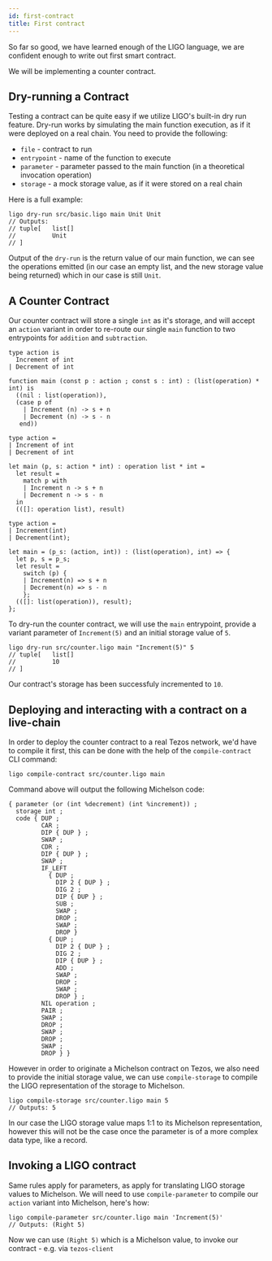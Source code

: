 ```yaml
---
id: first-contract
title: First contract
---
```


So far so good, we have learned enough of the LIGO language, we are
confident enough to write out first smart contract.

We will be implementing a counter contract.

## Dry-running a Contract

Testing a contract can be quite easy if we utilize LIGO's built-in dry
run feature. Dry-run works by simulating the main function execution,
as if it were deployed on a real chain. You need to provide the
following:

- `file` - contract to run
- `entrypoint` - name of the function to execute
- `parameter` - parameter passed to the main function (in a
  theoretical invocation operation)
- `storage` - a mock storage value, as if it were stored on a real chain

Here is a full example:

<!--DOCUSAURUS_CODE_TABS-->
<!--Pascaligo-->
```
ligo dry-run src/basic.ligo main Unit Unit
// Outputs:
// tuple[   list[]
//          Unit
// ]
```
<!--END_DOCUSAURUS_CODE_TABS-->

Output of the `dry-run` is the return value of our main function, we
can see the operations emitted (in our case an empty list, and the new
storage value being returned) which in our case is still `Unit`.

## A Counter Contract

Our counter contract will store a single `int` as it's storage, and
will accept an `action` variant in order to re-route our single `main`
function to two entrypoints for `addition` and `subtraction`.

<!--DOCUSAURUS_CODE_TABS-->
<!--Pascaligo-->
```
type action is
  Increment of int
| Decrement of int

function main (const p : action ; const s : int) : (list(operation) * int) is
  ((nil : list(operation)),
  (case p of
    | Increment (n) -> s + n
    | Decrement (n) -> s - n
   end))
```

<!--CameLIGO-->
```cameligo
type action =
| Increment of int
| Decrement of int

let main (p, s: action * int) : operation list * int =
  let result =
    match p with
    | Increment n -> s + n
    | Decrement n -> s - n
  in
  (([]: operation list), result)
```

<!--ReasonLIGO-->
```reasonligo
type action =
| Increment(int)
| Decrement(int);

let main = (p_s: (action, int)) : (list(operation), int) => {
  let p, s = p_s;
  let result =
    switch (p) {
    | Increment(n) => s + n
    | Decrement(n) => s - n
    };
  (([]: list(operation)), result);
};
```

<!--END_DOCUSAURUS_CODE_TABS-->

To dry-run the counter contract, we will use the `main` entrypoint, provide a variant parameter of `Increment(5)` and an initial storage value of `5`.


<!--DOCUSAURUS_CODE_TABS-->
<!--Pascaligo-->
```
ligo dry-run src/counter.ligo main "Increment(5)" 5
// tuple[   list[]
//          10
// ]
```
<!--END_DOCUSAURUS_CODE_TABS-->


Our contract's storage has been successfuly incremented to `10`.

## Deploying and interacting with a contract on a live-chain

In order to deploy the counter contract to a real Tezos network, we'd
have to compile it first, this can be done with the help of the
`compile-contract` CLI command:

<!--DOCUSAURUS_CODE_TABS-->
<!--Pascaligo-->
```
ligo compile-contract src/counter.ligo main
```
<!--END_DOCUSAURUS_CODE_TABS-->


Command above will output the following Michelson code:

<!--DOCUSAURUS_CODE_TABS-->
<!--Pascaligo-->
```
{ parameter (or (int %decrement) (int %increment)) ;
  storage int ;
  code { DUP ;
         CAR ;
         DIP { DUP } ;
         SWAP ;
         CDR ;
         DIP { DUP } ;
         SWAP ;
         IF_LEFT
           { DUP ;
             DIP 2 { DUP } ;
             DIG 2 ;
             DIP { DUP } ;
             SUB ;
             SWAP ;
             DROP ;
             SWAP ;
             DROP }
           { DUP ;
             DIP 2 { DUP } ;
             DIG 2 ;
             DIP { DUP } ;
             ADD ;
             SWAP ;
             DROP ;
             SWAP ;
             DROP } ;
         NIL operation ;
         PAIR ;
         SWAP ;
         DROP ;
         SWAP ;
         DROP ;
         SWAP ;
         DROP } }
```
<!--END_DOCUSAURUS_CODE_TABS-->

However in order to originate a Michelson contract on Tezos, we also
need to provide the initial storage value, we can use
`compile-storage` to compile the LIGO representation of the storage to
Michelson.

<!--DOCUSAURUS_CODE_TABS-->
<!--Pascaligo-->
```
ligo compile-storage src/counter.ligo main 5
// Outputs: 5
```
<!--END_DOCUSAURUS_CODE_TABS-->


In our case the LIGO storage value maps 1:1 to its Michelson representation, however this will not be the case once the parameter is of a more complex data type, like a record.

## Invoking a LIGO contract

Same rules apply for parameters, as apply for translating LIGO storage values to Michelson. We will need to use `compile-parameter` to compile our `action` variant into Michelson, here's how:

<!--DOCUSAURUS_CODE_TABS-->
<!--Pascaligo-->
```
ligo compile-parameter src/counter.ligo main 'Increment(5)'
// Outputs: (Right 5)
```
<!--END_DOCUSAURUS_CODE_TABS-->


Now we can use `(Right 5)` which is a Michelson value, to invoke our
contract - e.g. via `tezos-client`

